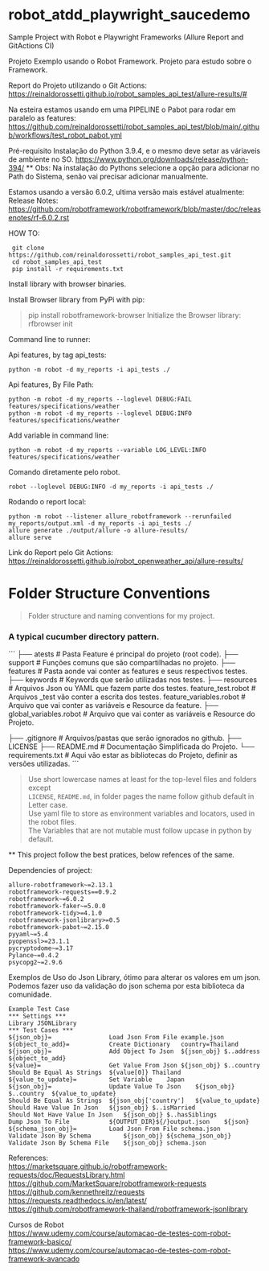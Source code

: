 # robot_atdd_playwright_saucedemo
Sample Project with Robot e Playwright Frameworks (Allure Report and GitActions CI)

Projeto Exemplo usando o Robot Framework. Projeto para estudo sobre o Framework.  

Report do Projeto utilizando o Git Actions:   
https://reinaldorossetti.github.io/robot_samples_api_test/allure-results/#  

Na esteira estamos usando em uma PIPELINE o Pabot para rodar em paralelo as features:  
https://github.com/reinaldorossetti/robot_samples_api_test/blob/main/.github/workflows/test_robot_pabot.yml  

Pré-requisito Instalação do Python 3.9.4, e o mesmo deve setar as váriaveis de ambiente no SO.
https://www.python.org/downloads/release/python-394/
** Obs: Na instalação do Pythons selecione a opção para adicionar no Path do Sistema, senão vai precisar adicionar manualmente.

Estamos usando a versão 6.0.2, ultima versão mais estável atualmente:
Release Notes: https://github.com/robotframework/robotframework/blob/master/doc/releasenotes/rf-6.0.2.rst

HOW TO:
```
 git clone https://github.com/reinaldorossetti/robot_samples_api_test.git
 cd robot_samples_api_test   
 pip install -r requirements.txt
```

Install library with browser binaries.

Install Browser library from PyPi with pip:
> pip install robotframework-browser
Initialize the Browser library:
> rfbrowser init


Command line to runner:

Api features, by tag api_tests:
```
python -m robot -d my_reports -i api_tests ./  
```
Api features, By File Path:
```
python -m robot -d my_reports --loglevel DEBUG:FAIL features/specifications/weather
python -m robot -d my_reports --loglevel DEBUG:INFO features/specifications/weather
```

Add variable in command line:
```
python -m robot -d my_reports --variable LOG_LEVEL:INFO features/specifications/weather
```

Comando diretamente pelo robot.
```
robot --loglevel DEBUG:INFO -d my_reports -i api_tests ./  
```
Rodando o report local:
```
python -m robot --listener allure_robotframework --rerunfailed my_reports/output.xml -d my_reports -i api_tests ./ 
allure generate ./output/allure -o allure-results/
allure serve
```

Link do Report pelo Git Actions:
https://reinaldorossetti.github.io/robot_openweather_api/allure-results/

Folder Structure Conventions
============================

> Folder structure and naming conventions for my project.

### A typical cucumber directory pattern.
´´´
├── atests                      # Pasta Feature é principal do projeto (root code).
    ├── support                 # Funções comuns que são compartilhadas no projeto.
    ├── features                # Pasta aonde vai conter as features e seus respectivos testes.
        ├── keywords            # Keywords que serão utilizadas nos testes.
        ├── resources           # Arquivos Json ou YAML que fazem parte dos testes.
        feature_test.robot      # Arquivos _test vão conter a escrita dos testes.
        feature_variables.robot # Arquivo que vai conter as variáveis e Resource da feature. 
    ├── global_variables.robot  # Arquivo que vai conter as variáveis e Resource do Projeto. 

├── .gitignore                  # Arquivos/pastas que serão ignorados no github.
├── LICENSE
├── README.md                   # Documentação Simplificada do Projeto.
└── requirements.txt          # Aqui vão estar as bibliotecas do Projeto, definir as versões utilizadas.
´´´

> Use short lowercase names at least for the top-level files and folders except  
> `LICENSE`, `README.md`, in folder pages the name follow github default in Letter case.  
> Use yaml file to store as environment variables and locators, used in the robot files.   
> The Variables that are not mutable must follow upcase in python by default.  

** This project follow the best pratices, below refences of the same.

Dependencies of project:
```
allure-robotframework~=2.13.1
robotframework-requests==0.9.2
robotframework~=6.0.2
robotframework-faker~=5.0.0
robotframework-tidy>=4.1.0
robotframework-jsonlibrary>=0.5
robotframework-pabot~=2.15.0
pyyaml~=5.4
pyopenssl>=23.1.1
pycryptodome~=3.17
Pylance~=0.4.2
psycopg2~=2.9.6
```

Exemplos de Uso do Json Library, ótimo para alterar os valores em um json.
Podemos fazer uso da validação do json schema por esta biblioteca da comunidade.
```
Example Test Case
*** Settings ***				
Library	JSONLibrary			
*** Test Cases ***				
${json_obj}=	            Load Json From File	example.json		
${object_to_add}=	        Create Dictionary	country=Thailand		
${json_obj}=	            Add Object To Json	${json_obj}	$..address	${object_to_add}
${value}=	                Get Value From Json	${json_obj}	$..country	
Should Be Equal As Strings	${value[0]}	Thailand		
${value_to_update}=	        Set Variable	Japan		
${json_obj}=	            Update Value To Json	${json_obj}	$..country	${value_to_update}
Should Be Equal As Strings	${json_obj['country']	${value_to_update}		
Should Have Value In Json	${json_obj}	$..isMarried		
Should Not Have Value In Json	${json_obj}	$..hasSiblings		
Dump Json To File	        ${OUTPUT_DIR}${/}output.json	${json}		
${schema_json_obj}=	        Load Json From File	schema.json		
Validate Json By Schema	        ${json_obj}	${schema_json_obj}		
Validate Json By Schema File	${json_obj}	schema.json		
```

References:    
https://marketsquare.github.io/robotframework-requests/doc/RequestsLibrary.html  
https://github.com/MarketSquare/robotframework-requests  
https://github.com/kennethreitz/requests  
https://requests.readthedocs.io/en/latest/  
https://github.com/robotframework-thailand/robotframework-jsonlibrary

Cursos de Robot  
https://www.udemy.com/course/automacao-de-testes-com-robot-framework-basico/  
https://www.udemy.com/course/automacao-de-testes-com-robot-framework-avancado    
